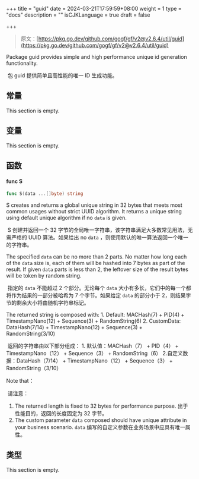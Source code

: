 +++
title = "guid"
date = 2024-03-21T17:59:59+08:00
weight = 1
type = "docs"
description = ""
isCJKLanguage = true
draft = false

+++

> 原文：[https://pkg.go.dev/github.com/gogf/gf/v2@v2.6.4/util/guid](https://pkg.go.dev/github.com/gogf/gf/v2@v2.6.4/util/guid)

Package guid provides simple and high performance unique id generation functionality.

​	包 guid 提供简单且高性能的唯一 ID 生成功能。

## 常量

This section is empty.

## 变量

This section is empty.

## 函数

#### func S

```go
func S(data ...[]byte) string
```

S creates and returns a global unique string in 32 bytes that meets most common usages without strict UUID algorithm. It returns a unique string using default unique algorithm if no `data` is given.

​	S 创建并返回一个 32 字节的全局唯一字符串，该字符串满足大多数常见用法，无需严格的 UUID 算法。如果给出 no `data` ，则使用默认的唯一算法返回一个唯一的字符串。

The specified `data` can be no more than 2 parts. No matter how long each of the `data` size is, each of them will be hashed into 7 bytes as part of the result. If given `data` parts is less than 2, the leftover size of the result bytes will be token by random string.

​	指定的 `data` 不能超过 2 个部分。无论每个 `data` 大小有多长，它们中的每一个都将作为结果的一部分被哈希为 7 个字节。如果给定 `data` 的部分小于 2，则结果字节的剩余大小将由随机字符串标记。

The returned string is composed with: 1. Default: MACHash(7) + PID(4) + TimestampNano(12) + Sequence(3) + RandomString(6) 2. CustomData: DataHash(7/14) + TimestampNano(12) + Sequence(3) + RandomString(3/10)

​	返回的字符串由以下部分组成： 1. 默认值：MACHash（7） + PID（4） + TimestampNano（12） + Sequence（3） + RandomString（6） 2.自定义数据：DataHash（7/14） + TimestampNano（12） + Sequence（3） + RandomString（3/10）

Note that：

​	请注意：

1. The returned length is fixed to 32 bytes for performance purpose.
   出于性能目的，返回的长度固定为 32 字节。
2. The custom parameter `data` composed should have unique attribute in your business scenario.
   `data` 编写的自定义参数在业务场景中应具有唯一属性。

## 类型

This section is empty.